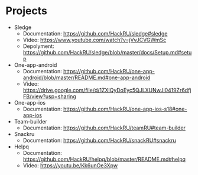 # Projects

* Sledge
  *  Documentation: https://github.com/HackRU/sledge#sledge
  *  Video: https://www.youtube.com/watch?v=jVvJCVGWmSc
  *  Depolyment: https://github.com/HackRU/sledge/blob/master/docs/Setup.md#setup
* One-app-android
  *  Documentation: https://github.com/HackRU/one-app-android/blob/master/README.md#one-app-android
  *  Video: https://drive.google.com/file/d/1ZXlQyDoEyc5QJLXUNwJi0419Zr6dfjFB/view?usp=sharing
* One-app-ios
  *  Documentation: https://github.com/HackRU/one-app-ios-s18#one-app-ios
* Team-builder
  *  Documentation: https://github.com/HackRU/teamRU#team-builder
* Snackru
  *  Documentation: https://github.com/HackRU/snackRU#snackru
* Helpq
  *  Documentation: https://github.com/HackRU/helpq/blob/master/README.md#helpq
  *  Video: https://youtu.be/Kk6unOe3Xpw

  
 



  

## 
